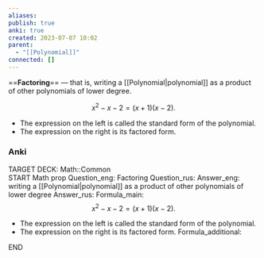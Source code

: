 ```yaml
---
aliases: 
publish: true
anki: true
created: 2023-07-07 10:02
parent:
  - "[[Polynomial]]"
connected: []
---
```

==**Factoring**== — that is, writing a [[Polynomial|polynomial]]  as a product of other polynomials of lower degree.

$$
x^2-x-2=(x+1)(x-2).
$$

- The expression on the left is called the standard form of the polynomial.
- The expression on the right is its factored form.



### Anki
TARGET DECK: Math::Common  
START
Math prop
Question_eng:  Factoring
Question_rus: 
Answer_eng: writing a [[Polynomial|polynomial]]  as a product of other polynomials of lower degree
Answer_rus: 
Formula_main: 
$$x^2-x-2=(x+1)(x-2).$$

- The expression on the left is called the standard form of the polynomial.
- The expression on the right is its factored form.
Formula_additional:
<!--ID: 1697915973890-->
END